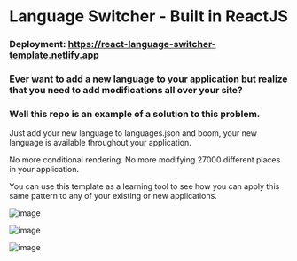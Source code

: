 # Language Switcher - Built in ReactJS

### Deployment: https://react-language-switcher-template.netlify.app

### Ever want to add a new language to your application but realize that you need to add modifications all over your site?

### Well this repo is an example of a solution to this problem.

Just add your new language to languages.json and boom, your new language is available throughout your application.

No more conditional rendering. No more modifying 27000 different places in your application.

You can use this template as a learning tool to see how you can apply this same pattern to any of your existing or new applications.

![image](https://github.com/aaronkagan/language-switcher/assets/43328855/ca6e2de5-8397-49e9-8a44-f736f2b8da9b)

![image](https://github.com/aaronkagan/language-switcher/assets/43328855/c562c6d5-b8db-4b25-a808-0a7d45b0453a)

![image](https://github.com/aaronkagan/language-switcher/assets/43328855/667222fd-de1b-4722-a478-e237c72e4c4e)



